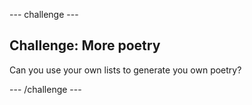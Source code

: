 --- challenge ---

## Challenge: More poetry
Can you use your own lists to generate you own poetry?




--- /challenge ---